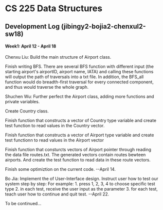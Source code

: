 # CS 225 Data Structures
## Development Log (jibingy2-bojia2-chenxul2-sw18)

#### Week1: April 12 - April 18


Chenxu Liu: 
  Build the main structure of Airport class. 
  
  Finish writing BFS. There are several BFS function with different input (the starting airport's airportID, airport name, IATA) and calling these functions will output the path of traversals into a txt file. In addition, the BFS_all function would do breadth-first traversal for every connected component, and thus would traverse the whole graph.

Shuchen Wu:
  Further perfect the Airport class, adding more functions and private variables.
  
  Create Country class.
  
  Finish function that constructs a vector of Country type variable and create test function to read values in the Country vector.
  
  Finish function that constructs a vector of Airport type variable and create test functionn to read values in the Airport vector
  
  Finish function that consturcts vectors of Airport pointer through reading the data file routes.txt. The generated vectors contain routes bewteen airports. And create the test function to read data in these route vectors.
  
  Finish some optimiztion on the current code. --April 14. 

Bo Jia:
  Implement the of User-Interface design.
  Instruct user how to test our system step by step:
  For example: 
    1. press 1, 2, 3, 4 to choose specific test type
    2. in each test, receive the user input as the parameter
    3. for each test, teach user how to continue and quit test. --April 22.
  
  
To be continued...
